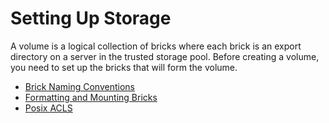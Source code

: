 # Setting Up Storage

A volume is a logical collection of bricks where each brick is an export directory on a server in the trusted storage pool.
Before creating a volume, you need to set up the bricks that will form the volume.

- [Brick Naming Conventions](./Brick-Naming-Conventions.md)
- [Formatting and Mounting Bricks](./formatting-and-mounting-bricks.md)
- [Posix ACLS](./Access-Control-Lists.md)
